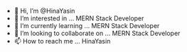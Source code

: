 - 👋 Hi, I’m @HinaYasin 
- 👀 I’m interested in ... MERN Stack Developer
- 🌱 I’m currently learning ... MERN Stack Developer
- 💞️ I’m looking to collaborate on ... MERN Stack Developer
- 📫 How to reach me ... HinaYasin

<!---
HinaYasin/HinaYasin is a ✨ special ✨ repository because its `README.md` (this file) appears on your GitHub profile.
You can click the Preview link to take a look at your changes.
--->
